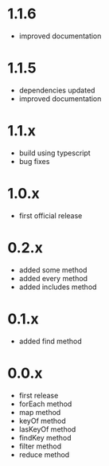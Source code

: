 # 1.1.6

* improved documentation

# 1.1.5

* dependencies updated
* improved documentation

# 1.1.x

* build using typescript
* bug fixes

# 1.0.x

* first official release

# 0.2.x

* added some method
* added every method
* added includes method

# 0.1.x

* added find method

# 0.0.x

* first release
* forEach method
* map method
* keyOf method
* lasKeyOf method
* findKey method
* filter method
* reduce method
